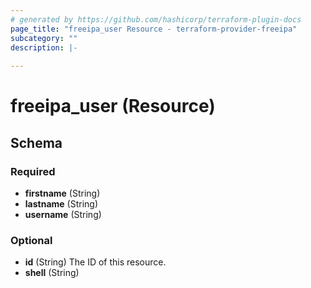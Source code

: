 ```yaml
---
# generated by https://github.com/hashicorp/terraform-plugin-docs
page_title: "freeipa_user Resource - terraform-provider-freeipa"
subcategory: ""
description: |-
  
---
```


# freeipa_user (Resource)





<!-- schema generated by tfplugindocs -->
## Schema

### Required

- **firstname** (String)
- **lastname** (String)
- **username** (String)

### Optional

- **id** (String) The ID of this resource.
- **shell** (String)


